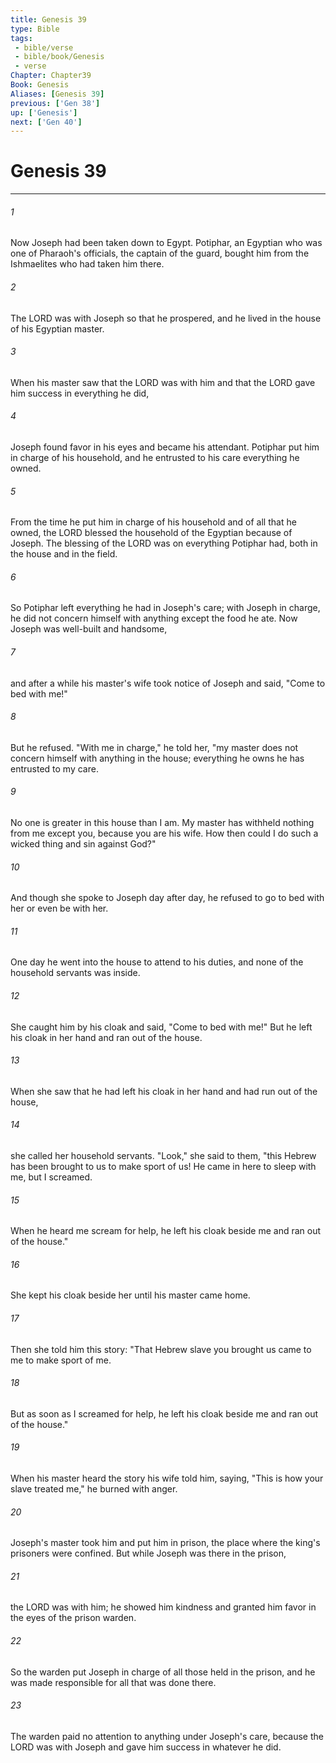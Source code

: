 ```yaml
---
title: Genesis 39
type: Bible
tags:
 - bible/verse
 - bible/book/Genesis
 - verse
Chapter: Chapter39
Book: Genesis
Aliases: [Genesis 39]
previous: ['Gen 38']
up: ['Genesis']
next: ['Gen 40']
---
```

# Genesis 39

***


###### 1 
Now Joseph had been taken down to Egypt. Potiphar, an Egyptian who was one of Pharaoh's officials, the captain of the guard, bought him from the Ishmaelites who had taken him there. 

###### 2 
The LORD was with Joseph so that he prospered, and he lived in the house of his Egyptian master. 

###### 3 
When his master saw that the LORD was with him and that the LORD gave him success in everything he did, 

###### 4 
Joseph found favor in his eyes and became his attendant. Potiphar put him in charge of his household, and he entrusted to his care everything he owned. 

###### 5 
From the time he put him in charge of his household and of all that he owned, the LORD blessed the household of the Egyptian because of Joseph. The blessing of the LORD was on everything Potiphar had, both in the house and in the field. 

###### 6 
So Potiphar left everything he had in Joseph's care; with Joseph in charge, he did not concern himself with anything except the food he ate. Now Joseph was well-built and handsome, 

###### 7 
and after a while his master's wife took notice of Joseph and said, "Come to bed with me!" 

###### 8 
But he refused. "With me in charge," he told her, "my master does not concern himself with anything in the house; everything he owns he has entrusted to my care. 

###### 9 
No one is greater in this house than I am. My master has withheld nothing from me except you, because you are his wife. How then could I do such a wicked thing and sin against God?" 

###### 10 
And though she spoke to Joseph day after day, he refused to go to bed with her or even be with her. 

###### 11 
One day he went into the house to attend to his duties, and none of the household servants was inside. 

###### 12 
She caught him by his cloak and said, "Come to bed with me!" But he left his cloak in her hand and ran out of the house. 

###### 13 
When she saw that he had left his cloak in her hand and had run out of the house, 

###### 14 
she called her household servants. "Look," she said to them, "this Hebrew has been brought to us to make sport of us! He came in here to sleep with me, but I screamed. 

###### 15 
When he heard me scream for help, he left his cloak beside me and ran out of the house." 

###### 16 
She kept his cloak beside her until his master came home. 

###### 17 
Then she told him this story: "That Hebrew slave you brought us came to me to make sport of me. 

###### 18 
But as soon as I screamed for help, he left his cloak beside me and ran out of the house." 

###### 19 
When his master heard the story his wife told him, saying, "This is how your slave treated me," he burned with anger. 

###### 20 
Joseph's master took him and put him in prison, the place where the king's prisoners were confined. But while Joseph was there in the prison, 

###### 21 
the LORD was with him; he showed him kindness and granted him favor in the eyes of the prison warden. 

###### 22 
So the warden put Joseph in charge of all those held in the prison, and he was made responsible for all that was done there. 

###### 23 
The warden paid no attention to anything under Joseph's care, because the LORD was with Joseph and gave him success in whatever he did. 
